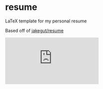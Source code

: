 # resume
LaTeX template for my personal resume

Based off of [jakegut/resume](https://github.com/jakegut/resume/)   

![master/resume.pdf](https://github.com/gochau62/resume/blob/master/resume.pdf)
